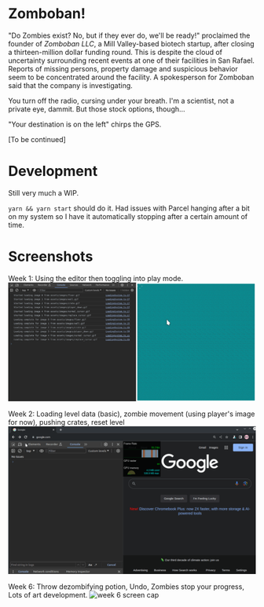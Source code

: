 # Zomboban!

"Do Zombies exist? No, but if they ever do, we'll be ready!" proclaimed the founder of _Zomboban LLC_, a Mill Valley-based biotech startup, after closing a thirteen-million dollar funding round. This is despite the cloud of uncertainty surrounding recent events at one of their facilities in San Rafael. Reports of missing persons, property damage and suspicious behavior seem to be concentrated around the facility. A spokesperson for Zomboban said that the company is investigating.

You turn off the radio, cursing under your breath. I'm a scientist, not a private eye, dammit. But those stock options, though...

"Your destination is on the left" chirps the GPS.

[To be continued]

# Development

Still very much a WIP.

`yarn && yarn start` should do it. Had issues with Parcel hanging after a bit on my system so I have it automatically stopping after a certain amount of time.

# Screenshots

Week 1: Using the editor then toggling into play mode.
![week 1 screen cap](./zomboban1.gif)

Week 2: Loading level data (basic), zombie movement (using player's image for now), pushing crates, reset level
![week 2 screen cap](./zomboban2.gif)

Week 6: Throw dezombifying potion, Undo, Zombies stop your progress, Lots of art development.
![week 6 screen cap](./zomboban3.gif)
